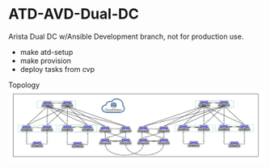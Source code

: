 # ATD-AVD-Dual-DC
Arista Dual DC w/Ansible
Development branch, not for production use.

 - make atd-setup
 - make provision
 - deploy tasks from cvp

Topology
![ATD - Dual DataCenter Topology](images/atd-topo.png "ATD Dual DataCenter")